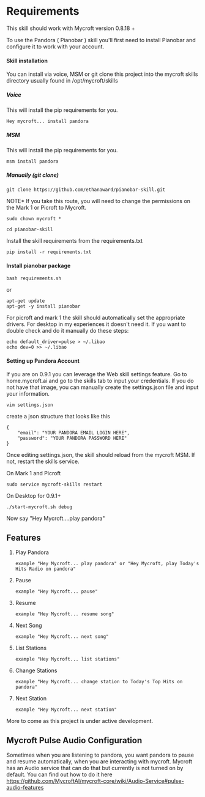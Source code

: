 # Requirements

This skill should work with Mycroft version 0.8.18 +

To use the Pandora ( Pianobar ) skill you'll first need to install Pianobar and configure it to work with your account.

#### Skill installation
You can install via voice, MSM or git clone this project into the mycroft skills directory usually found in /opt/mycroft/skills


##### Voice
This will install the pip requirements for you.

```
Hey mycroft... install pandora
```

##### MSM
This will install the pip requirements for you. 

```
msm install pandora
```

##### Manually (git clone)

```
git clone https://github.com/ethanaward/pianobar-skill.git
```
NOTE* If you take this route, you will need to change the permissions on the Mark 1 or Picroft to Mycroft.

```
sudo chown mycroft *
```

```
cd pianobar-skill
```

Install the skill requirements from the requirements.txt

```
pip install -r requirements.txt
```

#### Install pianobar package

```
bash requirements.sh
```

or

```
apt-get update
apt-get -y install pianobar
```

For picroft and mark 1 the skill should automatically set the appropriate drivers. For desktop in my experiences it doesn't need it. If you want to double check and do it manually do these steps:

```
echo default_driver=pulse > ~/.libao
echo dev=0 >> ~/.libao
```

#### Setting up Pandora Account
If you are on 0.9.1 you can leverage the Web skill settings feature. Go to home.mycroft.ai and go to the skills tab to input your credentials. If you do not have that image, you can manually create the settings.json file and input your information.

```
vim settings.json
```

create a json structure that looks like this

```
{
    "email": "YOUR PANDORA EMAIL LOGIN HERE",
    "password": "YOUR PANDORA PASSWORD HERE"
}
```

Once editing settings.json, the skill should reload from the mycroft MSM. If not, restart the skills service.

On Mark 1 and Picroft
```
sudo service mycroft-skills restart
```

On Desktop for 0.9.1+

```
./start-mycroft.sh debug
```

Now say "Hey Mycroft....play pandora"

## Features

1. Play Pandora 
                
       example "Hey Mycroft... play pandora" or "Hey Mycroft, play Today's Hits Radio on pandora"

2. Pause 
    
       example "Hey Mycroft... pause"

3. Resume
    
       example "Hey Mycroft... resume song"

4. Next Song
    
       example "Hey Mycroft... next song"

5. List Stations
    
       example "Hey Mycroft... list stations"

6. Change Stations
    
       example "Hey Mycroft... change station to Today's Top Hits on pandora"

7. Next Station
       
       example "Hey Mycroft... next station"


More to come as this project is under active development. 

## Mycroft Pulse Audio Configuration
Sometimes when you are listening to pandora, you want pandora to pause and resume automatically, when you are interacting with mycroft. Mycroft has an Audio service that can do that but currently is not turned on by default. You can find out how to do it here https://github.com/MycroftAI/mycroft-core/wiki/Audio-Service#pulse-audio-features
